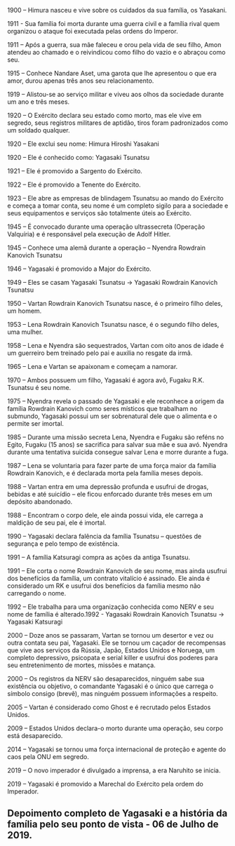 
1900 – Himura nasceu e vive sobre os cuidados da sua família, os Yasakani.

1911 - Sua família foi morta durante uma guerra civil e a família rival quem organizou o ataque foi executada pelas ordens do Imperor.

1911 – Após a guerra, sua mãe faleceu e orou pela vida de seu filho, Amon atendeu ao chamado e o reivindicou como filho do vazio e o abraçou como seu.

1915 – Conhece Nandare Aset, uma garota que lhe apresentou o que era amor, durou apenas três anos seu relacionamento.

1919 – Alistou-se ao serviço militar e viveu aos olhos da sociedade durante um ano e três meses.

1920 – O Exército declara seu estado como morto, mas ele vive em segredo, seus registros militares de aptidão, tiros foram padronizados como um soldado qualquer.

1920 – Ele exclui seu nome: Himura Hiroshi Yasakani

1920 – Ele é conhecido como: Yagasaki Tsunatsu

1921 – Ele é promovido a Sargento do Exército.

1922 – Ele é promovido a Tenente do Exército.

1923 – Ele abre as empresas de blindagem Tsunatsu ao mando do Exército e começa a tomar conta, seu nome é um completo sigilo para a sociedade e seus equipamentos e serviços são totalmente úteis ao Exército.

1945 – É convocado durante uma operação ultrassecreta (Operação Valquíria) e é responsável pela execução de Adolf Hitler.

1945 – Conhece uma alemã durante a operação – Nyendra Rowdrain Kanovich Tsunatsu

1946 – Yagasaki é promovido a Major do Exército.

1949 – Eles se casam Yagasaki Tsunatsu → Yagasaki Rowdrain Kanovich Tsunatsu

1950 – Vartan Rowdrain Kanovich Tsunatsu nasce, é o primeiro filho deles, um homem.

1953 – Lena Rowdrain Kanovich Tsunatsu nasce, é o segundo filho deles, uma mulher.

1958 – Lena e Nyendra são sequestrados, Vartan com oito anos de idade é um guerreiro bem treinado pelo pai e auxilia no resgate da irmã.

1965 – Lena e Vartan se apaixonam e começam a namorar.

1970 – Ambos possuem um filho, Yagasaki é agora avô, Fugaku R.K. Tsunatsu é seu nome.

1975 – Nyendra revela o passado de Yagasaki e ele reconhece a origem da família Rowdrain Kanovich como seres místicos que trabalham no submundo, Yagasaki possui um ser sobrenatural dele que o alimenta e o permite ser imortal.

1985 – Durante uma missão secreta Lena, Nyendra e Fugaku são reféns no Egito, Fugaku (15 anos) se sacrifica para salvar sua mãe e sua avó. Nyendra durante uma tentativa suicida consegue salvar Lena e morre durante a fuga.

1987 – Lena se voluntaria para fazer parte de uma força maior da família Rowdrain Kanovich, e é declarada morta pela família meses depois.

1988 – Vartan entra em uma depressão profunda e usufrui de drogas, bebidas e até suicídio – ele ficou enforcado durante três meses em um depósito abandonado.

1988 – Encontram o corpo dele, ele ainda possui vida, ele carrega a maldição de seu pai, ele é imortal.

1990 – Yagasaki declara falência da família Tsunatsu – questões de segurança e pelo tempo de existência.

1991 – A família Katsuragi compra as ações da antiga Tsunatsu.

1991 – Ele corta o nome Rowdrain Kanovich de seu nome, mas ainda usufrui dos benefícios da família, um contrato vitalício é assinado. Ele ainda é considerado um RK e usufrui dos benefícios da família mesmo não carregando o nome.

1992 – Ele trabalha para uma organização conhecida como NERV e seu nome de família é alterado.1992 - Yagasaki Rowdrain Kanovich Tsunatsu → Yagasaki Katsuragi

2000 – Doze anos se passaram, Vartan se tornou um desertor e vez ou outra contata seu pai, Yagasaki. Ele se tornou um caçador de recompensas que vive aos serviços da Rússia, Japão, Estados Unidos e Noruega, um completo depressivo, psicopata e serial killer e usufrui dos poderes para seu entretenimento de mortes, missões e matança.

2000 – Os registros da NERV são desaparecidos, ninguém sabe sua existência ou objetivo, o comandante Yagasaki é o único que carrega o símbolo consigo (brevê), mas ninguém possuem informações a respeito.

2005 – Vartan é considerado como Ghost e é recrutado pelos Estados Unidos.

2009 – Estados Unidos declara-o morto durante uma operação, seu corpo está desaparecido.

2014 – Yagasaki se tornou uma força internacional de proteção e agente do caos pela ONU em segredo.

2019 – O novo imperador é divulgado a imprensa, a era Naruhito se inicia.

2019 – Yagasaki é promovido a Marechal do Exército pela ordem do Imperador.

## Depoimento completo de Yagasaki e a história da família pelo seu ponto de vista - 06 de Julho de 2019.